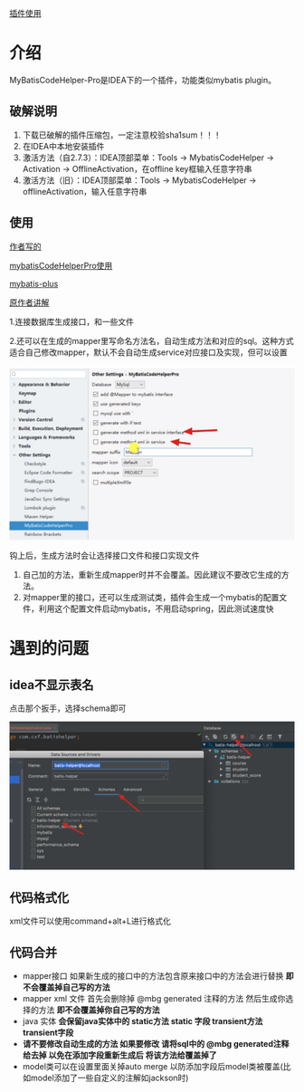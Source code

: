 [插件使用](https://zhile.io/2019/04/23/mybatis-code-helper-pro-crack.html)

# 介绍

MyBatisCodeHelper-Pro是IDEA下的一个插件，功能类似mybatis plugin。

## 破解说明

1. 下载已破解的插件压缩包，一定注意校验sha1sum！！！
2. 在IDEA中本地安装插件
3. 激活方法（自2.7.3）：IDEA顶部菜单：Tools -> MybatisCodeHelper -> Activation -> OfflineActivation，在offline key框输入任意字符串
4. 激活方法（旧）：IDEA顶部菜单：Tools -> MybatisCodeHelper -> offlineActivation，输入任意字符串

## 使用

[作者写的](https://gejun123456.github.io/MyBatisCodeHelper-Pro/#/)

[mybatisCodeHelperPro使用](https://ciweigg2.github.io/2018/10/20/mybatiscodehelperpro-shi-yong/)

[mybatis-plus](https://mp.baomidou.com/guide/mybatisx-idea-plugin.html#%E5%8A%9F%E8%83%BD)

[原作者讲解](https://www.bilibili.com/video/av23458308/)

1.连接数据库生成接口，和一些文件

2.还可以在生成的mapper里写命名方法名，自动生成方法和对应的sql。这种方式适合自己修改mapper，默认不会自动生成service对应接口及实现，但可以设置

<img src="mybatisHelperPro.assets/image-20200516164450140.png" alt="image-20200516164450140" style="zoom:50%;" />

钩上后，生成方法时会让选择接口文件和接口实现文件

1. 自己加的方法，重新生成mapper时并不会覆盖。因此建议不要改它生成的方法。 
2. 对mapper里的接口，还可以生成测试类，插件会生成一个mybatis的配置文件，利用这个配置文件启动mybatis，不用启动spring，因此测试速度快



# 遇到的问题

## idea不显示表名

点击那个扳手，选择schema即可

![image-20200517224028767](mybatisHelperPro.assets/image-20200517224028767.png)

## 代码格式化

xml文件可以使用command+alt+L进行格式化

## 代码合并

- mapper接口 如果新生成的接口中的方法包含原来接口中的方法会进行替换 **即不会覆盖掉自己写的方法**
- mapper xml 文件 首先会删除掉 @mbg generated 注释的方法 然后生成你选择的方法 **即不会覆盖掉你自己写的方法**
- java 实体 **会保留java实体中的 static方法 static 字段 transient方法 transient字段**
- **请不要修改自动生成的方法 如果要修改 请将sql中的 @mbg generated注释给去掉 以免在添加字段重新生成后 将该方法给覆盖掉了**
- model类可以在设置里面关掉auto merge 以防添加字段后model类被覆盖(比如model添加了一些自定义的注解如jackson时)

